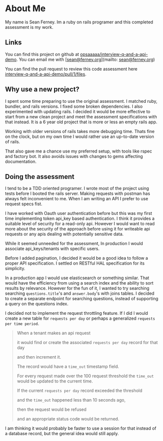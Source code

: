 # About Me

My name is Sean Ferney. Im a ruby on rails programer and this completed assessment is my work.

## Links

You can find this project on github at [opsaaaaa/interview-q-and-a-api-demo](https://github.com/opsaaaaa/interview-q-and-a-api-demo).
You can email me with [sean@ferney.org](mailto: sean@ferney.org)

You can find the pull request to review this code assessment here [interview-q-and-a-api-demo/pull/1/files](https://github.com/opsaaaaa/interview-q-and-a-api-demo/pull/1/files).

## Why use a new project?

I spent some time preparing to use the original assessment. I matched ruby, bundler, and rails versions. I fixed some broken dependencies. I also experimented with updating rails. I decided it would be more effective to start from a new clean project and meet the assessment specifications with that instead. It is a 6 year old project that is more or less an empty rails app.

Working with older versions of rails takes more debugging time. Thats fine on the clock, but on my own time I would rather use an up-to-date version of rails.

That also gave me a chance use my preferred setup, with tools like rspec and factory bot. It also avoids issues with changes to gems affecting documentation.

## Doing the assessment

I tend to be a TDD oriented programer. I wrote most of the project using tests before I booted the rails server. Making requests with postman has always felt inconvenient to me. When I am writing an API I prefer to use request specs fist.

I have worked with Oauth user authentication before but this was my first time implementing token api_key based authentication. I think it provides a suitable level of security for a read-only api. However I would want to read more about the security of the approach before using it for writeable api requests or any apis dealing with potentially sensitive data.

While it seemed unneeded for the assessment, In production I would associate api_keys/tenants with specific users.

Before I added pagination, I decided it would be a good idea to follow a proper API specification. I settled on RESTful HAL specification for its simplicity.

In a production app I would use elasticsearch or something similar. That would have the efficiency from using a search index and the ability to sort results by relevance. However for the fun of it, I wanted to try searching searching `questions.title`'s and `answer.body`'s with joins tables.
I decided to create a separate endpoint for searching questions, instead of supporting a query on the questions index. 

I decided not to implement the request throttling feature. 
If I did I would create a new table for `requests per day` or perhaps a generalized `requests per time period`. 

> When a tenant makes an api request 
> 
> it would find or create the associated `requests per day` record for that day 
> 
> and then increment it.
>
> The record would have a `time_out` timestamp field.
>
> For every request made over the 100 request threshold the `time_out` would be updated to the current time.
>
> If the current `requests per day` record exceeded the threshold 
>
> and the `time_out` happened less than 10 seconds ago, 
>
> then the request would be refused 
>
> and an appropriate status code would be returned.

I am thinking it would probably be faster to use a session for that instead of a database record, but the general idea would still apply.



